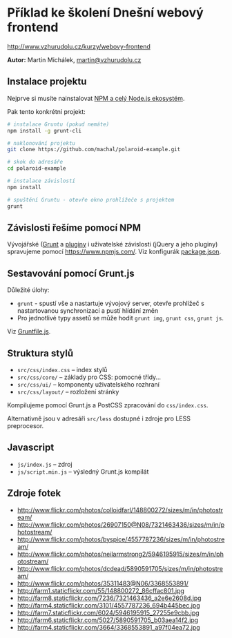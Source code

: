 # Příklad ke školení Dnešní webový frontend

http://www.vzhurudolu.cz/kurzy/webovy-frontend

**Autor:** Martin Michálek, martin@vzhurudolu.cz

## Instalace projektu

Nejprve si musíte nainstalovat [NPM a celý Node.js ekosystém](http://www.vzhurudolu.cz/prirucka/node-instalace).

Pak tento konkrétní projekt:

```bash
# instalace Gruntu (pokud nemáte)
npm install -g grunt-cli

# naklonování projektu
git clone https://github.com/machal/polaroid-example.git

# skok do adresáře
cd polaroid-example

# instalace závislostí
npm install

# spuštění Gruntu - otevře okno prohlížeče s projektem
grunt
```

## Závislosti řešíme pomocí NPM

Vývojářské ([Grunt](http://www.vzhurudolu.cz/prirucka/grunt) a [pluginy](http://www.vzhurudolu.cz/prirucka/grunt-pluginy) i uživatelské závislosti (jQuery a jeho pluginy) spravujeme pomocí https://www.npmjs.com/. Viz konfigurák [package.json](./package.json).


## Sestavování pomocí Grunt.js

Důležité úlohy:

* `grunt` - spustí vše a nastartuje vývojový server, otevře prohlížeč s nastartovanou synchronizací a pustí hlídání změn
* Pro jednotlivé typy assetů se může hodit `grunt img`, `grunt css`, `grunt js`.

Viz [Gruntfile.js](./Gruntfile.js).


## Struktura stylů

* `src/css/index.css` – index stylů
* `src/css/core/` – základy pro CSS: pomocné třídy…
* `src/css/ui/` –  komponenty uživatelského rozhraní
* `src/css/layout/` –  rozložení stránky

Kompilujeme pomocí Grunt.js a PostCSS zpracování do `css/index.css`.

Alternativně jsou v adresáři `src/less` dostupné i zdroje pro LESS preprocesor.


## Javascript

* `js/index.js` – zdroj
* `js/script.min.js` – výsledný Grunt.js kompilát






## Zdroje fotek

- http://www.flickr.com/photos/colloidfarl/148800272/sizes/m/in/photostream/
- http://www.flickr.com/photos/26907150@N08/7321463436/sizes/m/in/photostream/
- http://www.flickr.com/photos/byspice/4557787236/sizes/m/in/photostream/
- http://www.flickr.com/photos/neilarmstrong2/5946195915/sizes/m/in/photostream/
- http://www.flickr.com/photos/dcdead/5890591705/sizes/m/in/photostream/
- http://www.flickr.com/photos/35311483@N06/3368553891/
- http://farm1.staticflickr.com/55/148800272_86cffac801.jpg
- http://farm8.staticflickr.com/7236/7321463436_a2e6e2608d.jpg
- http://farm4.staticflickr.com/3101/4557787236_694b445bec.jpg
- http://farm7.staticflickr.com/6024/5946195915_27255e9cbb.jpg
- http://farm6.staticflickr.com/5027/5890591705_b03aea14f2.jpg
- http://farm4.staticflickr.com/3664/3368553891_a97f04ea72.jpg



